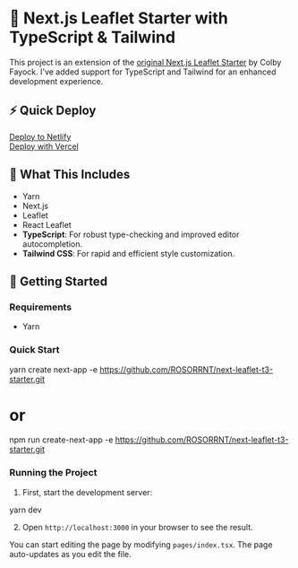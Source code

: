 # 🍃 Next.js Leaflet Starter with TypeScript & Tailwind

This project is an extension of the [original Next.js Leaflet Starter](https://github.com/colbyfayock/next-leaflet-starter) by Colby Fayock. I've added support for TypeScript and Tailwind for an enhanced development experience.

## ⚡ Quick Deploy

[Deploy to Netlify](#)  
[Deploy with Vercel](#)

## 🧰 What This Includes

- Yarn
- Next.js
- Leaflet
- React Leaflet
- **TypeScript**: For robust type-checking and improved editor autocompletion.
- **Tailwind CSS**: For rapid and efficient style customization.

## 🚀 Getting Started

### Requirements

- Yarn

### Quick Start

yarn create next-app -e https://github.com/ROSORRNT/next-leaflet-t3-starter.git

# or

npm run create-next-app -e https://github.com/ROSORRNT/next-leaflet-t3-starter.git


### Running the Project

1. First, start the development server:

yarn dev

2. Open `http://localhost:3000` in your browser to see the result.

You can start editing the page by modifying `pages/index.tsx`. The page auto-updates as you edit the file.
